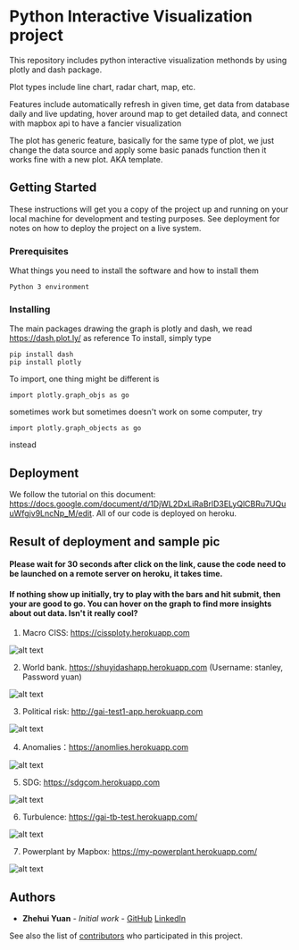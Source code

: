 # Python Interactive Visualization project 
This repository includes python interactive visualization methonds by using plotly and dash package.

Plot types include line chart, radar chart, map, etc. 

Features include automatically refresh in given time, get data from database daily and live updating, hover around map to get detailed data, and connect with mapbox api to have a fancier visualization

The plot has generic feature, basically for the same type of plot, we just change the data source and apply some basic panads function then it works fine with a new plot. AKA template. 
## Getting Started

These instructions will get you a copy of the project up and running on your local machine for development and testing purposes. See deployment for notes on how to deploy the project on a live system.

### Prerequisites

What things you need to install the software and how to install them

```
Python 3 environment 
```

### Installing

The main packages drawing the graph is plotly and dash, we read https://dash.plot.ly/ as reference 
To install, simply type 

```
pip install dash
pip install plotly
```
To import, one thing might be different is 

```
import plotly.graph_objs as go
```
sometimes work but sometimes doesn't work on some computer, try
```
import plotly.graph_objects as go
```
instead 


## Deployment
We follow the tutorial on this document: https://docs.google.com/document/d/1DjWL2DxLiRaBrlD3ELyQlCBRu7UQuuWfgjv9LncNp_M/edit.
All of our code is deployed on heroku.


## Result of deployment and sample pic
#### Please wait for 30 seconds after click on the link, cause the code need to be launched on a remote server on heroku, it takes time.
#### If nothing show up initially, try to play with the bars and hit submit, then your are good to go. You can hover on the graph to find more insights about out data. Isn't it really cool? 


1. Macro CISS: https://cissploty.herokuapp.com

![alt text](https://github.com/wqeqwqeq/plotly_dash_mapbox/blob/master/pic/CISS%20signal.png)

2. World bank. https://shuyidashapp.herokuapp.com  (Username: stanley, Password yuan)

![alt text](https://github.com/wqeqwqeq/plotly_dash_mapbox/blob/master/pic/Worldbank.png)


3. Political risk: http://gai-test1-app.herokuapp.com

![alt text](https://github.com/wqeqwqeq/plotly_dash_mapbox/blob/master/pic/Political%20risk.png)


4. Anomalies：https://anomlies.herokuapp.com

![alt text](https://github.com/wqeqwqeq/plotly_dash_mapbox/blob/master/pic/Anomalies.png)


5. SDG: https://sdgcom.herokuapp.com 

![alt text](https://github.com/wqeqwqeq/plotly_dash_mapbox/blob/master/pic/SDG_Radar.png)


6. Turbulence: https://gai-tb-test.herokuapp.com/

![alt text](https://github.com/wqeqwqeq/plotly_dash_mapbox/blob/master/pic/turbulance.png)

7. Powerplant by Mapbox: https://my-powerplant.herokuapp.com/

![alt text](https://github.com/wqeqwqeq/plotly_dash_mapbox/blob/master/pic/powerplant.png)


## Authors

* **Zhehui Yuan** - *Initial work* - [GitHub](https://github.com/wqeqwqeq) [LinkedIn](https://www.linkedin.com/in/stanley-yuan-6093a317a/)

See also the list of [contributors](https://github.com/wqeqwqeq/plotly_dash_mapbox/blob/master/Contributor.md) who participated in this project.

